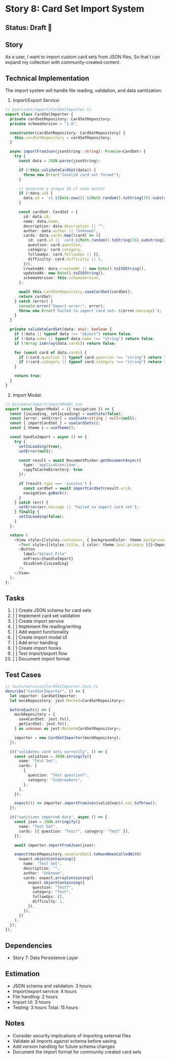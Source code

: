# Story 8: Card Set Import System

## Status: Draft 📝

## Story

As a user,
I want to import custom card sets from JSON files,
So that I can expand my collection with community-created content.

## Technical Implementation

The import system will handle file reading, validation, and data sanitization:

1. Import/Export Service:

```typescript
// @services/import/CardSetImporter.ts
export class CardSetImporter {
  private cardSetRepository: CardSetRepository;
  private schemaVersion = "1.0";

  constructor(cardSetRepository: CardSetRepository) {
    this.cardSetRepository = cardSetRepository;
  }

  async importFromJson(jsonString: string): Promise<CardSet> {
    try {
      const data = JSON.parse(jsonString);

      if (!this.validateCardSet(data)) {
        throw new Error("Invalid card set format");
      }

      // Generate a unique ID if none exists
      if (!data.id) {
        data.id = `cs_${Date.now()}_${Math.random().toString(36).substring(2, 9)}`;
      }

      const cardSet: CardSet = {
        id: data.id,
        name: data.name,
        description: data.description || "",
        author: data.author || "Unknown",
        cards: data.cards.map((card) => ({
          id: card.id || `card_${Math.random().toString(36).substring(2, 9)}`,
          question: card.question,
          category: card.category,
          followUps: card.followUps || [],
          difficulty: card.difficulty || 1,
        })),
        createdAt: data.createdAt || new Date().toISOString(),
        updatedAt: new Date().toISOString(),
        schemaVersion: this.schemaVersion,
      };

      await this.cardSetRepository.saveCardSet(cardSet);
      return cardSet;
    } catch (error) {
      console.error("Import error:", error);
      throw new Error(`Failed to import card set: ${error.message}`);
    }
  }

  private validateCardSet(data: any): boolean {
    if (!data || typeof data !== "object") return false;
    if (!data.name || typeof data.name !== "string") return false;
    if (!Array.isArray(data.cards)) return false;

    for (const card of data.cards) {
      if (!card.question || typeof card.question !== "string") return false;
      if (!card.category || typeof card.category !== "string") return false;
    }

    return true;
  }
}
```

2. Import Modal:

```typescript
// @screens/Import/ImportModal.tsx
export const ImportModal = ({ navigation }) => {
  const [isLoading, setIsLoading] = useState(false);
  const [error, setError] = useState<string | null>(null);
  const { importCardSet } = useCardSets();
  const { theme } = useTheme();

  const handleImport = async () => {
    try {
      setIsLoading(true);
      setError(null);

      const result = await DocumentPicker.getDocumentAsync({
        type: 'application/json',
        copyToCacheDirectory: true
      });

      if (result.type === 'success') {
        const cardSet = await importCardSet(result.uri);
        navigation.goBack();
      }
    } catch (err) {
      setError(err.message || 'Failed to import card set');
    } finally {
      setIsLoading(false);
    }
  };

  return (
    <View style={[styles.container, { backgroundColor: theme.background }]}>
      <Text style={[styles.title, { color: theme.text.primary }]}>Import Card Set</Text>
      <Button
        label="Select File"
        onPress={handleImport}
        disabled={isLoading}
      />
    </View>
  );
};
```

## Tasks

1. [ ] Create JSON schema for card sets
2. [ ] Implement card set validation
3. [ ] Create import service
4. [ ] Implement file reading/writing
5. [ ] Add export functionality
6. [ ] Create import modal UI
7. [ ] Add error handling
8. [ ] Create import hooks
9. [ ] Test import/export flow
10. [ ] Document import format

## Test Cases

```typescript
// tests/services/CardSetImporter.test.ts
describe("CardSetImporter", () => {
  let importer: CardSetImporter;
  let mockRepository: jest.Mocked<CardSetRepository>;

  beforeEach(() => {
    mockRepository = {
      saveCardSet: jest.fn(),
      getCardSet: jest.fn(),
    } as unknown as jest.Mocked<CardSetRepository>;

    importer = new CardSetImporter(mockRepository);
  });

  it("validates card sets correctly", () => {
    const validJson = JSON.stringify({
      name: "Test Set",
      cards: [
        {
          question: "Test question?",
          category: "Icebreakers",
        },
      ],
    });

    expect(() => importer.importFromJson(validJson)).not.toThrow();
  });

  it("sanitizes imported data", async () => {
    const json = JSON.stringify({
      name: "Test Set",
      cards: [{ question: "Test?", category: "Test" }],
    });

    await importer.importFromJson(json);

    expect(mockRepository.saveCardSet).toHaveBeenCalledWith(
      expect.objectContaining({
        name: "Test Set",
        description: "",
        author: "Unknown",
        cards: expect.arrayContaining([
          expect.objectContaining({
            question: "Test?",
            category: "Test",
            followUps: [],
            difficulty: 1,
          }),
        ]),
      })
    );
  });
});
```

## Dependencies

- Story 7: Data Persistence Layer

## Estimation

- JSON schema and validation: 3 hours
- Import/export service: 4 hours
- File handling: 2 hours
- Import UI: 3 hours
- Testing: 3 hours
  Total: 15 hours

## Notes

- Consider security implications of importing external files
- Validate all imports against schema before saving
- Add version handling for future schema changes
- Document the import format for community created card sets
